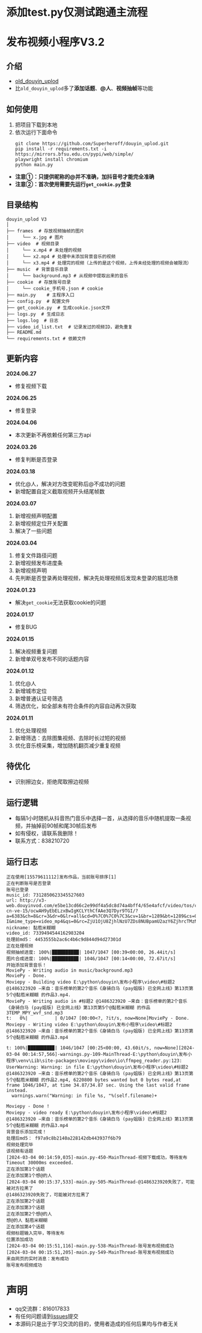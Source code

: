 # 添加test.py仅测试跑通主流程

# 发布视频小程序V3.2
## 介绍
- [old_douyin_uplod](https://github.com/Superheroff/douyin_uplod/tree/main)
- 比`old_douyin_uplod`多了**添加话题**、**@人**、**视频抽帧**等功能

## 如何使用
1. 把项目下载到本地
2. 依次运行下面命令
    ```shell
    git clone https://github.com/Superheroff/douyin_uplod.git
    pip install -r requirements.txt -i https://mirrors.bfsu.edu.cn/pypi/web/simple/
    playwright install chromium
    python main.py
    ```
- **注意①：只提供昵称的@并不准确，加抖音号才能完全准确**
- **注意②：首次使用需要先运行`get_cookie.py`登录**


## 目录结构
```text
douyin_uplod V3
│
├── frames  # 存放视频抽帧的图片
│     └── x.jpg # 图片
├── video  # 视频目录
│     └── x.mp4 # 未处理的视频
│     └── x2.mp4 # 处理中未添加背景音乐的视频
│     └── x3.mp4 # 处理完的视频（上传的是这个视频，上传未经处理的视频会被限流）
├── music  # 背景音乐目录
│     └── background.mp3 # 从视频中提取出来的音乐
├── cookie  # 存放账号目录
│     └── cookie_手机号.json # cookie
├── main.py    # 主程序入口
├── config.py  # 配置文件
├── get_cookie.py  # 生成cookie.json文件
├── logs.py  # 生成日志
├── logs.log  # 日志
├── video_id_list.txt  # 记录发过的视频ID，避免重复
├── README.md
└── requirements.txt # 依赖文件
```
## 更新内容
**2024.06.27**
- 修复视频下载

**2024.06.25**
- 修复登录

**2024.04.06**
- 本次更新不再依赖任何第三方api

**2024.03.26**
- 修复判断是否登录

**2024.03.18**
- 优化@人，解决对方改变昵称后@不成功的问题
- 新增配置自定义截取视频开头结尾帧数

**2024.03.07**
1. 新增视频声明配置
2. 新增视频定位开关配置
3. 解决了一些问题

**2024.03.04**
1. 修复文件路径问题
2. 新增视频发布进度条
3. 新增视频声明
4. 先判断是否登录再处理视频，解决先处理视频后发现未登录的尴尬场景

**2024.01.23**
- 解决`get_cookie`无法获取cookie的问题

**2024.01.17**
- 修复BUG

**2024.01.15**
1. 解决视频重复问题
2. 新增单双号发布不同的话题内容


**2024.01.12**
1. 优化@人
2. 新增城市定位
3. 新增普通认证号筛选
4. 筛选优化，如全部未有符合条件的内容自动再次获取


**2024.01.11**
1. 优化处理视频
2. 新增筛选：去除图集视频、去除时长过短的视频
3. 优化音乐榜采集，增加随机翻页减少重复视频

## 待优化
- 识别擦边女，拒绝爬取擦边视频


## 运行逻辑
- 每隔1小时随机从抖音热门音乐中选择一首，从选择的音乐中随机提取一条视频，并抽掉前90帧和尾30帧后发布
- 如有侵权，请联系我删除！
- 联系方式：838210720

## 运行日志
```log
正在使用[15579611112]发布作品，当前账号排序[1]
正在判断账号是否登录
账号已登录
music_id: 7312850623345527603
url: http://v3-web.douyinvod.com/e5be13cd66c2e99df4a5dc8d74a4bff4/65e4afcf/video/tos/cn/tos-cn-ve-15/ocwAH9yEbELzxBwIgKCLYthCfAAe3Q7Dyr9TGI/?a=6383&ch=8&cr=3&dr=0&lr=all&cd=0%7C0%7C0%7C3&cv=1&br=1289&bt=1289&cs=0&ds=4&ft=bvTKJbQQqUiSf_TZyo0ORVTYA0pijkIrejKJsCAyx.0P3-I&mime_type=video_mp4&qs=0&rc=ZjU1OjU8ZjhlNzU7ZDs8NUBpamU2azY6ZjhrcTMzNGkzM0A2NC80Y18yXjYxLTNgYWFhYSNpbjM2cjRfcWFgLS1kLS9zcw%3D%3D&btag=e00018000&cquery=100a&dy_q=1709482393&feature_id=46a7bb47b4fd1280f3d3825bf2b29388&l=20240304001313B4854C73E6800D57BF70
nickname: 黏苞米糊糊
video_id: 7339494544162983204
处理前md5： 4453555b2ac6c4b6c9d844d94d27301d
正在处理视频
视频抽帧进度: 100%|██████████| 1047/1047 [00:39<00:00, 26.44it/s]
图片合成进度: 100%|█████████▉| 1046/1047 [00:14<00:00, 72.67it/s]
开始添加背景音乐！
MoviePy - Writing audio in music/background.mp3
MoviePy - Done.
Moviepy - Building video E:\python\douyin\发布小程序\video\#标题2 @1486323920 —来自：音乐榜单的第2个音乐《身骑白马 (pay姐版) 已全网上线》第13页第5个@黏苞米糊糊 的作品3.mp4.
MoviePy - Writing audio in #标题2 @1486323920 —来自：音乐榜单的第2个音乐《身骑白马 (pay姐版) 已全网上线》第13页第5个@黏苞米糊糊 的作品3TEMP_MPY_wvf_snd.mp3
t:   0%|          | 0/1047 [00:00<?, ?it/s, now=None]MoviePy - Done.
Moviepy - Writing video E:\python\douyin\发布小程序\video\#标题2 @1486323920 —来自：音乐榜单的第2个音乐《身骑白马 (pay姐版) 已全网上线》第13页第5个@黏苞米糊糊 的作品3.mp4

t: 100%|█████████▉| 1046/1047 [00:25<00:00, 43.60it/s, now=None][2024-03-04 00:14:57,566]-warnings.py-109-MainThread-E:\python\douyin\发布小程序\venv\Lib\site-packages\moviepy\video\io\ffmpeg_reader.py:123: UserWarning: Warning: in file E:\python\douyin\发布小程序\video\#标题2 @1486323920 —来自：音乐榜单的第2个音乐《身骑白马 (pay姐版) 已全网上线》第13页第5个@黏苞米糊糊 的作品2.mp4, 6220800 bytes wanted but 0 bytes read,at frame 1046/1047, at time 34.87/34.87 sec. Using the last valid frame instead.
  warnings.warn("Warning: in file %s, "%(self.filename)+

Moviepy - Done !
Moviepy - video ready E:\python\douyin\发布小程序\video\#标题2 @1486323920 —来自：音乐榜单的第2个音乐《身骑白马 (pay姐版) 已全网上线》第13页第5个@黏苞米糊糊 的作品3.mp4
背景音乐添加完成！
处理后md5： f97a9c8b2140a228142db443937f6b79
视频处理完毕
该视频有话题
[2024-03-04 00:14:59,035]-main.py-450-MainThread-视频下载成功，等待发布
Timeout 30000ms exceeded.
正在添加第1个话题
正在添加第1个想@的人
[2024-03-04 00:15:37,533]-main.py-505-MainThread-@1486323920失败了，可能被对方拉黑了
@1486323920失败了，可能被对方拉黑了
正在添加第2个话题
正在添加第3个话题
正在添加第2个想@的人
想@的人 黏苞米糊糊
正在添加第4个话题
视频标题输入完毕，等待发布
位置添加成功
[2024-03-04 00:15:51,116]-main.py-538-MainThread-账号发布视频成功
[2024-03-04 00:15:51,205]-main.py-549-MainThread-账号发布视频成功
来自网页的实时消息：发布成功
账号发布视频成功
```

# 声明
- qq交流群：816017833
- 有任何问题请到[issues](https://github.com/Superheroff/douyin_uplod/issues)提交
- 本源码只是出于学习交流的目的，使用者造成的任何后果均与作者无关